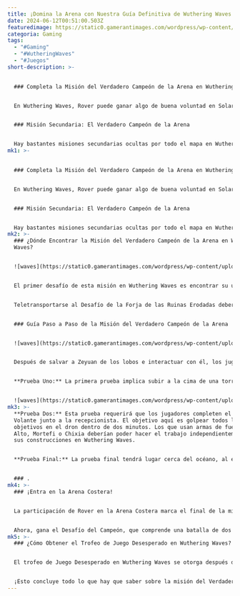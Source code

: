 ```yaml
---
title: ¡Domina la Arena con Nuestra Guía Definitiva de Wuthering Waves!
date: 2024-06-12T00:51:00.503Z
featuredimage: https://static0.gamerantimages.com/wordpress/wp-content/uploads/2024/06/wuthering-waves-16.jpg?q=70&fit=contain&w=1140&h=&dpr=1
categoria: Gaming
tags:
  - "#Gaming"
  - "#WutheringWaves"
  - "#Juegos"
short-description: >-
  

  ### Completa la Misión del Verdadero Campeón de la Arena en Wuthering Waves


  En Wuthering Waves, Rover puede ganar algo de buena voluntad en Solaris-3, ayudando a los habitantes con sus problemas. Entonces, cuando se le pide ayuda a un Exiliado durante la misión del Verdadero Campeón de la Arena, el protagonista no puede desaprovechar la oportunidad de ser benevolente, aunque esto requiera unirse a los Hienas para completar una serie de pruebas.


  ### Misión Secundaria: El Verdadero Campeón de la Arena


  Hay bastantes misiones secundarias ocultas por todo el mapa en Wuthering Waves, incluida la especificada. Por lo tanto,
mk1: >-
  

  ### Completa la Misión del Verdadero Campeón de la Arena en Wuthering Waves


  En Wuthering Waves, Rover puede ganar algo de buena voluntad en Solaris-3, ayudando a los habitantes con sus problemas. Entonces, cuando se le pide ayuda a un Exiliado durante la misión del Verdadero Campeón de la Arena, el protagonista no puede desaprovechar la oportunidad de ser benevolente, aunque esto requiera unirse a los Hienas para completar una serie de pruebas.


  ### Misión Secundaria: El Verdadero Campeón de la Arena


  Hay bastantes misiones secundarias ocultas por todo el mapa en Wuthering Waves, incluida la especificada. Por lo tanto, es fácil pasar por alto a menos que los jugadores estén atentos a su entorno. Sin embargo, las recompensas de la misión incluyen EXP de la Unión y un trofeo exclusivo, ¡lo que debería motivarte a completarla!
mk2: >-
  ### ¿Dónde Encontrar la Misión del Verdadero Campeón de la Arena en Wuthering
  Waves?


  ![waves](https://static0.gamerantimages.com/wordpress/wp-content/uploads/2024/06/wuthering-waves-9.jpg?q=70&fit=crop&w=1500&dpr=1 "waves")


  El primer desafío de esta misión en Wuthering Waves es encontrar su ubicación exacta. Para iniciar la misión, los jugadores deben salvar a un NPC Exiliado llamado Zeyuan de una emboscada de Discordia Tacet. Él debería estar varado en la pequeña isla sobre la Residencia de los Remanentes.


  Teletransportarse al Desafío de la Forja de las Ruinas Erodadas debería ser la forma más fácil de llegar al lugar. Desde el dominio, sube por el acantilado de enfrente y planea hacia abajo.


  ### Guía Paso a Paso de la Misión del Verdadero Campeón de la Arena


  ![waves](https://static0.gamerantimages.com/wordpress/wp-content/uploads/2024/06/wuthering-waves-10-1.jpg?q=70&fit=crop&w=1500&dpr=1 "waves")


  Después de salvar a Zeyuan de los lobos e interactuar con él, los jugadores recibirán la misión secundaria en Wuthering Waves. El siguiente objetivo llevará a un campamento donde comenzará la Arena Costera. Ingresa a la base y habla con el Campeón Gladiador y el Exiliado Sonriente. Mientras tanto, Zeyuan recogerá un pase de entrada que otorgará acceso gratuito al campamento. Ahora, habla con la recepcionista en el techo para inscribirte en los ensayos de la Arena Costera.


  **Prueba Uno:** La primera prueba implica subir a la cima de una torre para recuperar un arma. Esta es una tarea simple, ya que el marcador de objetivo guiará el camino. Entonces, sube por la estructura hasta que encuentres el Rifle de Francotirador. Tráelo de vuelta a la recepcionista para recibir el siguiente desafío.


  ![waves](https://static0.gamerantimages.com/wordpress/wp-content/uploads/2024/06/wuthering-waves-a-true-arena-champion-first-trial.jpg?q=70&fit=crop&w=1500&dpr=1 "waves")
mk3: >-
  **Prueba Dos:** Esta prueba requerirá que los jugadores completen el Objetivo
  Volante junto a la recepcionista. El objetivo aquí es golpear todos los
  objetivos en el dron dentro de dos minutos. Los que usan armas de fuego como
  Alto, Mortefi o Chixia deberían poder hacer el trabajo independientemente de
  sus construcciones en Wuthering Waves.


  **Prueba Final:** La prueba final tendrá lugar cerca del océano, al este del campamento. Al llegar al marcador de objetivo, interactúa con el Resonador Exiliado para iniciar una batalla. Derrota al Zig Zag y recoge la tercera insignia antes de regresar a la recepcionista.


  ### .
mk4: >-
  ### ¡Entra en la Arena Costera!


  La participación de Rover en la Arena Costera marca el final de la misión secundaria. Aquí, tendrán que derrotar a una serie de oponentes, incluido el Gran Retador. El combate contra él comenzará a las 12 pm del día siguiente. Usa la función de Configurar Hora desde el menú en lugar de esperar para avanzar rápidamente.


  Ahora, gana el Desafío del Campeón, que comprende una batalla de dos rondas con el Gran Retador. Para obtener una victoria fácil, apunta primero a sus Ecos ya que se unen para fortalecerse mutuamente
mk5: >-
  ### ¿Cómo Obtener el Trofeo de Juego Desesperado en Wuthering Waves?


  El trofeo de Juego Desesperado en Wuthering Waves se otorga después de que los jugadores se despiden del Campeón de la Arena después de su victoria en la Arena Costera. Una vez que se desbloquea el logro, aparece en la galería bajo Huanglong I, una subcategoría de Exploración. Reclama el trofeo para obtener 5x Astrita.


  ¡Esto concluye todo lo que hay que saber sobre la misión del Verdadero Campeón de la Arena en Wuthering Waves! Recuerda que estarás bloqueado de la función cooperativa mientras la misión esté activa, así que termínala rápidamente para evitar contratiempos.
---
```

